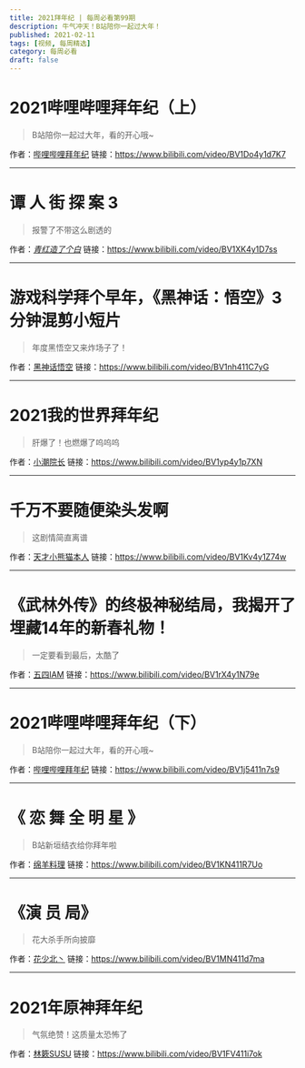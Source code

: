 ```yaml
---
title: 2021拜年纪 | 每周必看第99期
description: 牛气冲天！B站陪你一起过大年！
published: 2021-02-11
tags: [视频, 每周精选]
category: 每周必看
draft: false
---
```


# 2021哔哩哔哩拜年纪（上）
> B站陪你一起过大年，看的开心哦~

作者：[哔哩哔哩拜年纪](https://space.bilibili.com/1868902080)
链接：https://www.bilibili.com/video/BV1Do4y1d7K7

---

# 谭 人 街 探 案 3
> 报警了不带这么剧透的

作者：[_青红造了个白_](https://space.bilibili.com/21778075)
链接：https://www.bilibili.com/video/BV1XK4y1D7ss

---

# 游戏科学拜个早年，《黑神话：悟空》3分钟混剪小短片
> 年度黑悟空又来炸场子了！

作者：[黑神话悟空](https://space.bilibili.com/642389251)
链接：https://www.bilibili.com/video/BV1nh411C7yG

---

# 2021我的世界拜年纪
> 肝爆了！也燃爆了呜呜呜

作者：[小潮院长](https://space.bilibili.com/5970160)
链接：https://www.bilibili.com/video/BV1yp4y1p7XN

---

# 千万不要随便染头发啊
> 这剧情简直离谱

作者：[天才小熊猫本人](https://space.bilibili.com/11688464)
链接：https://www.bilibili.com/video/BV1Kv4y1Z74w

---

# 《武林外传》的终极神秘结局，我揭开了埋藏14年的新春礼物！
> 一定要看到最后，太酷了

作者：[五四IAM](https://space.bilibili.com/4196484)
链接：https://www.bilibili.com/video/BV1rX4y1N79e

---

# 2021哔哩哔哩拜年纪（下）
> B站陪你一起过大年，看的开心哦~

作者：[哔哩哔哩拜年纪](https://space.bilibili.com/1868902080)
链接：https://www.bilibili.com/video/BV1j5411n7s9

---

# 《 恋 舞 全 明 星 》
> B站新垣结衣给你拜年啦

作者：[绵羊料理](https://space.bilibili.com/18202105)
链接：https://www.bilibili.com/video/BV1KN411R7Uo

---

# 《演 员 局》
> 花大杀手所向披靡

作者：[花少北丶](https://space.bilibili.com/2206456)
链接：https://www.bilibili.com/video/BV1MN411d7ma

---

# 2021年原神拜年纪
> 气氛绝赞！这质量太恐怖了

作者：[林簌SUSU](https://space.bilibili.com/7223194)
链接：https://www.bilibili.com/video/BV1FV411i7ok

